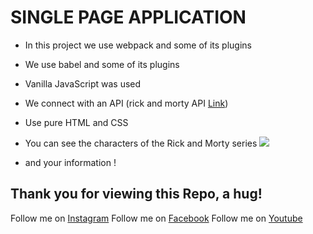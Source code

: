 # SINGLE PAGE APPLICATION

- In this project we use webpack and some of its plugins
- We use babel and some of its plugins
- Vanilla JavaScript was used
- We connect with an API (rick and morty API [Link](https://rickandmortyapi.com/api/character/"))
- Use pure HTML and CSS

- You can see the characters of the Rick and Morty series
![](https://i.ibb.co/5Gq4zHR/Cientifico-Google-Chrome-23-09-2022-10-15-44-p-m.png)
- and your information
! [](https://i.ibb.co/XJvCHLJ/Cientifico-Google-Chrome-23-09-2022-10-16-05-p-m.png)


## Thank you for viewing this Repo, a hug!

Follow me on [Instagram](https://www.instagram.com/dev_juan22/)
Follow me on [Facebook](https://www.facebook.com/juandavid.reyesbedoya.7)
Follow me on [Youtube](https://www.youtube.com/channel/UCacHqx898rhli-vmmjSmkWw)
